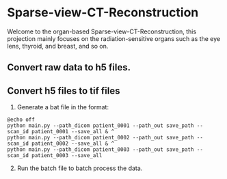 
# Sparse-view-CT-Reconstruction
Welcome to the organ-based Sparse-view-CT-Reconstruction, this projection mainly focuses on the radiation-sensitive organs such as the eye lens, thyroid, and breast, and so on.
## Convert raw data to h5 files. 
## Convert h5 files to tif files
1. Generate a bat file in the format:
```
@echo off 
python main.py --path_dicom patient_0001 --path_out save_path --scan_id patient_0001 --save_all & ^
python main.py --path_dicom patient_0002 --path_out save_path --scan_id patient_0002 --save_all & ^
python main.py --path_dicom patient_0003 --path_out save_path --scan_id patient_0003 --save_all
```
2. Run the batch file to batch process the data.
## 

